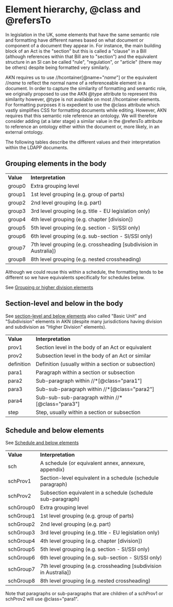 # Element hierarchy, @class and @refersTo

In legislation in the UK, some elements that have the same semantic role
and formatting have different names based on what document or component
of a document they appear in. For instance, the main building block of
an Act is the "section" but this is called a "clause" in a Bill
(although references within that Bill are to "section") and the
equivalent structure in an SI can be called "rule", "regulation", or
"article" (there may be others) despite being formatted very similarly.

AKN requires us to use //hcontainer\[@name="*name*"\] or the equivalent
//*name* to reflect the normal name of a referenceable element in a
document. In order to capture the similarity of formatting and semantic
role, we originally proposed to use the AKN @type attribute to represent
this similarity however, @type is not available on most //hcontainer
elements. For formatting purposes it is expedient to use the @class
attribute which vastly simplifies CSS for formatting documents while
editing. However, AKN requires that this semantic role reference an
ontology. We will therefore consider adding (at a later stage) a similar value
in the @refersTo attribute to reference an ontology either within the
document or, more likely, in an external ontology.

The following tables describe the different values and their
interpretation within the LDAPP documents.

## Grouping elements in the body

|           |                                                                     |
| --------- | ------------------------------------------------------------------- |
| **Value** | **Interpretation**                                                  |
| group0    | Extra grouping level                                                |
| group1    | 1st level grouping (e.g. group of parts)                            |
| group2    | 2nd level grouping (e.g. part)                                      |
| group3    | 3rd level grouping (e.g. title - EU legislation only)               |
| group4    | 4th level grouping (e.g. chapter \[division\])                      |
| group5    | 5th level grouping (e.g. section - SI/SSI only)                     |
| group6    | 6th level grouping (e.g. sub-section - SI/SSI only)                 |
| group7    | 7th level grouping (e.g. crossheading \[subdivision in Australia\]) |
| group8    | 8th level grouping (e.g. nested crossheading)                       |

Although we could reuse this within a schedule, the formatting tends to
be different so we have equivalents specifically for schedules below.

See [Grouping or higher division
elements](data-dictionary_grouping-elements)

## Section-level and below in the body

See [section-level and below elements](data-dictionary_section-elements)
also called "Basic Unit" and "Subdivision" elements in AKN (despite many
jurisdictions having division and subdivision as "Higher Division"
elements).

|            |                                                     |
| ---------- | --------------------------------------------------- |
| **Value**  | **Interpretation**                                  |
| prov1      | Section level in the body of an Act or equivalent   |
| prov2      | Subsection level in the body of an Act or similar   |
| definition | Definition (usually within a section or subsection) |
| para1      | Paragraph within a section or subsection            |
| para2      | Sub-paragraph within //\*\[@class="para1"\]         |
| para3      | Sub-sub-paragraph within //\*\[@class="para2"\]     |
| para4      | Sub-sub-sub-paragraph within //\*\[@class="para3"\] |
| step       | Step, usually within a section or subsection        |


## Schedule and below elements

See [Schedule and below elements](data-dictionary_schedule-elements)

|           |                                                                     |
| --------- | ------------------------------------------------------------------- |
| **Value** | **Interpretation**                                                  |
| sch       | A schedule (or equivalent annex, annexure, appendix)                |
| schProv1  | Section-level equivalent in a schedule (schedule paragraph)         |
| schProv2  | Subsection equivalent in a schedule (schedule sub-paragraph)        |
| schGroup0 | Extra grouping level                                                |
| schGroup1 | 1st level grouping (e.g. group of parts)                            |
| schGroup2 | 2nd level grouping (e.g. part)                                      |
| schGroup3 | 3rd level grouping (e.g. title - EU legislation only)               |
| schGroup4 | 4th level grouping (e.g. chapter \[division\])                      |
| schGroup5 | 5th level grouping (e.g. section - SI/SSI only)                     |
| schGroup6 | 6th level grouping (e.g. sub-section - SI/SSI only)                 |
| schGroup7 | 7th level grouping (e.g. crossheading \[subdivision in Australia\]) |
| schGroup8 | 8th level grouping (e.g. nested crossheading)                       |

Note that paragraphs or sub-paragraphs that are children of a schProv1
or schProv2 will use @class="para1".

